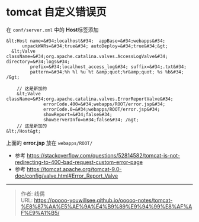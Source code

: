 # tomcat 自定义错误页


在 `conf/server.xml` 中的 **Host**标签添加

```
&lt;Host name=&#34;localhost&#34;  appBase=&#34;webapps&#34;
      unpackWARs=&#34;true&#34; autoDeploy=&#34;true&#34;&gt;
  &lt;Valve className=&#34;org.apache.catalina.valves.AccessLogValve&#34; directory=&#34;logs&#34;
         prefix=&#34;localhost_access_log&#34; suffix=&#34;.txt&#34;
         pattern=&#34;%h %l %u %t &amp;quot;%r&amp;quot; %s %b&#34; /&gt;

    // 这是新加的
    &lt;Valve className=&#34;org.apache.catalina.valves.ErrorReportValve&#34;
              errorCode.400=&#34;webapps/ROOT/error.jsp&#34;
              errorCode.0=&#34;webapps/ROOT/error.jsp&#34;
              showReport=&#34;false&#34;
              showServerInfo=&#34;false&#34; /&gt;
    // 这是新加的
&lt;/Host&gt;
```

上面的 **error.jsp** 放在 `webapps/ROOT/`

- 参考 https://stackoverflow.com/questions/52814582/tomcat-is-not-redirecting-to-400-bad-request-custom-error-page
- 参考 https://tomcat.apache.org/tomcat-9.0-doc/config/valve.html#Error_Report_Valve


---

> 作者: 线偶  
> URL: https://ooooo-youwillsee.github.io/ooooo-notes/tomcat-%E8%87%AA%E5%AE%9A%E4%B9%89%E9%94%99%E8%AF%AF%E9%A1%B5/  

